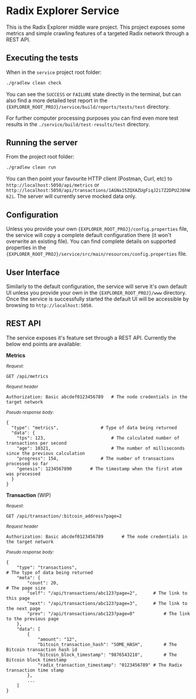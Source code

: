 # Radix Explorer Service
This is the Radix Explorer middle ware project. This project exposes some metrics and simple crawling features of a targeted Radix network through a REST API.

## Executing the tests
When in the `service` project root folder:

```bash
./gradlew clean check
```

You can see the `SUCCESS` or `FAILURE` state directly in the terminal, but can also find a more detailed test report in the `{EXPLORER_ROOT_PROJ}/service/build/reports/tests/test` directory.

For further computer processing purposes you can find even more test results in the `./service/build/test-results/test` directory.

## Running the server
From the project root folder:

```bash
./gradlew clean run
```

You can then point your favourite HTTP client (Postman, Curl, etc) to `http://localhost:5050/api/metrics` or `http://localhost:5050/api/transactions/1AGNa15ZQXAZUgFiqJ2i7Z2DPU2J6hW62i`. The server will currently serve mocked data only.

## Configuration

Unless you provide your own `{EXPLORER_ROOT_PROJ}/config.properties` file, the service will copy a complete default configuration there (it won't overwrite an existing file). You can find complete details on supported properties in the `{EXPLORER_ROOT_PROJ}/service/src/main/resources/config.properties` file.

## User Interface

Similarly to the default configuration, the service will serve it's own default UI unless you provide your own in the `{EXPLORER_ROOT_PROJ}/www` directory. Once the service is successfully started the default UI will be accessible by browsing to `http://localhost:5050`.

## REST API

The service exposes it's feature set through a REST API. Currently the below end points are available:

**Metrics**

_<sub>Request:</sub>_

```
GET /api/metrics
```

_<sub>Request header</sub>_

```
Authorization: Basic abcdef0123456789 	# The node credentials in the target network
```

_<sub>Pseudo response body:</sub>_

```
{
  "type": "metrics",				# Type of data being returned
  "data": {
  	"tps": 123, 						# The calculated number of transactions per second
  	"age": 10321,						# The number of milliseconds since the previous calculation
  	"progress": 154,				# The number of transactions processed so far
  	"genesis": 1234567890		# The timestamp when the first atom was processed
  }
}
```

**Transaction** (WIP)

_<sub>Request:</sub>_

```
GET /api/transaction/:bitcoin_address?page=2
```

_<sub>Request header</sub>_

```
Authorization: Basic abcdef0123456789 		# The node credentials in the target network
```

_<sub>Pseudo response body:</sub>_

```
{
	"type": "transactions",													# The type of data being returned
	"meta": {
		"count": 20,																	# The page size
		"self": "/api/transactions/abc123?page=2",		# The link to this page
		"next": "/api/transactions/abc123?page=3",		# The link to the next page
		"prev": "/api/transactions/abc123?page=0"			# The link to the previous page
	},
	"data": [
		{
			"amount": "12",
			"bitcoin_transaction_hash": "SOME_HASH",		# The Bitcoin transaction hash id
			"bitcoin_block_timestamp": "9876543210",		# The Bitcoin block timestamp
			"radix_transaction_timestamp": "0123456789"	# The Radix transaction time stamp
		},
		...
	]
}
```

